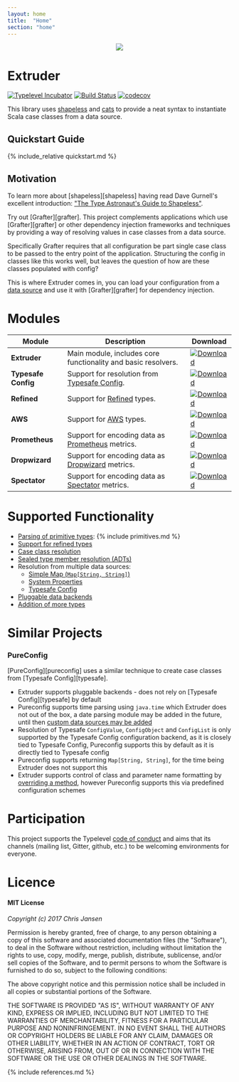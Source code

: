 ```yaml
---
layout: home
title:  "Home"
section: "home"
---
```

<div style="text-align:center"><img src ="{{ site.url }}/extruder/img/extruder.svg" /></div>

# Extruder

[![Typelevel Incubator](https://img.shields.io/badge/typelevel-incubator-green.svg)](http://typelevel.org/projects) [![Build Status](https://travis-ci.org/janstenpickle/extruder.svg?branch=master)](https://travis-ci.org/janstenpickle/extruder) [![codecov](https://codecov.io/gh/janstenpickle/extruder/branch/master/graph/badge.svg)](https://codecov.io/gh/janstenpickle/extruder)

This library uses [shapeless](https://github.com/milessabin/shapeless) and [cats](https://github.com/typelevel/cats) to provide a neat syntax to instantiate Scala case classes from a data source.

## Quickstart Guide

<a name="quick-start"></a>

{% include_relative quickstart.md %}

## Motivation

To learn more about [shapeless][shapeless] having read Dave Gurnell's excellent introduction: ["The Type Astronaut's Guide to Shapeless"](http://underscore.io/books/shapeless-guide/).

Try out [Grafter][grafter]. This project complements applications which use [Grafter][grafter] or other dependency injection frameworks and techniques by providing a way of resolving values in case classes from a data source.

Specifically Grafter requires that all configuration be part single case class to be passed to the entry point of the application. Structuring the config in classes like this works well, but leaves the question of how are these classes populated with config?

This is where Extruder comes in, you can load your configuration from a [data source](data_source.html) and use it with [Grafter][grafter] for dependency injection.

# Modules

|Module|Description|Download|
|---|---|---|
| **Extruder**|Main module, includes core functionality and basic resolvers.|[ ![Download](https://api.bintray.com/packages/janstenpickle/maven/extruder/images/download.svg) ](https://bintray.com/janstenpickle/maven/extruder/_latestVersion)|
| **Typesafe Config**|Support for resolution from [Typesafe Config](https://github.com/typesafehub/config).|[ ![Download](https://api.bintray.com/packages/janstenpickle/maven/extruder/images/download.svg) ](https://bintray.com/janstenpickle/maven/extruder-typesafe/_latestVersion)|
| **Refined**|Support for [Refined](https://github.com/fthomas/refined) types.|[ ![Download](https://api.bintray.com/packages/janstenpickle/maven/extruder/images/download.svg) ](https://bintray.com/janstenpickle/maven/extruder-refined/_latestVersion)|
| **AWS**|Support for [AWS](https://aws.amazon.com/sdk-for-java/) types.|[ ![Download](https://api.bintray.com/packages/janstenpickle/maven/extruder/images/download.svg) ](https://bintray.com/janstenpickle/maven/extruder-aws/_latestVersion)|
| **Prometheus**|Support for encoding data as [Prometheus](https://prometheus.io) metrics.|[ ![Download](https://api.bintray.com/packages/janstenpickle/maven/extruder/images/download.svg) ](https://bintray.com/janstenpickle/maven/extruder-metrics-prometheus/_latestVersion)|
| **Dropwizard**|Support for encoding data as [Dropwizard](https://metrics.dropwizard.io) metrics.|[ ![Download](https://api.bintray.com/packages/janstenpickle/maven/extruder/images/download.svg) ](https://bintray.com/janstenpickle/maven/extruder-metrics-dropwizard/_latestVersion)|
| **Spectator**|Support for encoding data as [Spectator](https://github.com/Netflix/spectator) metrics.|[ ![Download](https://api.bintray.com/packages/janstenpickle/maven/extruder/images/download.svg) ](https://bintray.com/janstenpickle/maven/extruder-metrics-spectator/_latestVersion)|

# Supported Functionality

- [Parsing of primitive types](usage.html#primitive-types):
{% include primitives.md %}
- [Support for refined types](refined.html)
- [Case class resolution](usage.html#simple-case-class)
- [Sealed type member resolution (ADTs)](usage.html#sealed-type-families)
- Resolution from multiple data sources:
  - [Simple Map (`Map[String, String]`)](core/src/main/scala/extruder/core/Map.scala)
  - [System Properties](core/src/main/scala/extruder/core/SystemPropertiesConfig.scala)
  - [Typesafe Config](typesafe/src/main/scala/extruder/typesafe/TypesafeConfig.scala)
- [Pluggable data backends](data_sources.html)
- [Addition of more types](extending.html)

# Similar Projects

### PureConfig
[PureConfig][pureconfig] uses a similar technique to create case classes from [Typesafe Config][typesafe].


- Extruder supports pluggable backends - does not rely on [Typesafe Config][typesafe] by default
- Pureconfig supports time parsing using `java.time` which Extruder does not out of the box, a date parsing module may be added in the future, until then [custom data sources may be added](#extending-an-existing-set-of-resolvers)
- Resolution of Typesafe `ConfigValue`, `ConfigObject` and `ConfigList` is only supported by the Typesafe Config configuration backend, as it is closely tied to Typesafe Config, Pureconfig supports this by default as it is directly tied to Typesafe config
- Pureconfig supports returning `Map[String, String]`, for the time being Extruder does not support this
- Extruder supports control of class and parameter name formatting by [overriding a method](#implementing-pathtostring), however Pureconfig supports this via predefined configuration schemes

# Participation

This project supports the Typelevel [code of conduct](http://typelevel.org/conduct.html) and aims that its channels
(mailing list, Gitter, github, etc.) to be welcoming environments for everyone.

# Licence

#### MIT License

*Copyright (c) 2017 Chris Jansen*

Permission is hereby granted, free of charge, to any person obtaining a copy
of this software and associated documentation files (the "Software"), to deal
in the Software without restriction, including without limitation the rights
to use, copy, modify, merge, publish, distribute, sublicense, and/or sell
copies of the Software, and to permit persons to whom the Software is
furnished to do so, subject to the following conditions:

The above copyright notice and this permission notice shall be included in all
copies or substantial portions of the Software.

THE SOFTWARE IS PROVIDED "AS IS", WITHOUT WARRANTY OF ANY KIND, EXPRESS OR
IMPLIED, INCLUDING BUT NOT LIMITED TO THE WARRANTIES OF MERCHANTABILITY,
FITNESS FOR A PARTICULAR PURPOSE AND NONINFRINGEMENT. IN NO EVENT SHALL THE
AUTHORS OR COPYRIGHT HOLDERS BE LIABLE FOR ANY CLAIM, DAMAGES OR OTHER
LIABILITY, WHETHER IN AN ACTION OF CONTRACT, TORT OR OTHERWISE, ARISING FROM,
OUT OF OR IN CONNECTION WITH THE SOFTWARE OR THE USE OR OTHER DEALINGS IN THE
SOFTWARE.

{% include references.md %}
